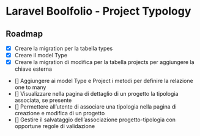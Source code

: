 # Laravel Boolfolio - Project Typology

## Roadmap

-   [x] Creare la migration per la tabella types
-   [x] Creare il model Type
-   [x] Creare la migration di modifica per la tabella projects per aggiungere la chiave esterna
-   [] Aggiungere ai model Type e Project i metodi per definire la relazione one to many
-   [] Visualizzare nella pagina di dettaglio di un progetto la tipologia associata, se presente
-   [] Permettere all’utente di associare una tipologia nella pagina di creazione e modifica di un progetto
-   [] Gestire il salvataggio dell’associazione progetto-tipologia con opportune regole di validazione
